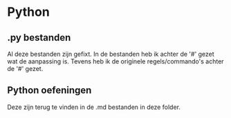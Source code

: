 # Python

## .py bestanden
Al deze bestanden zijn gefixt. In de bestanden heb ik achter de '#' gezet wat de aanpassing is. Tevens heb ik de originele regels/commando's achter de '#' gezet.

## Python oefeningen
Deze zijn terug te vinden in de .md bestanden in deze folder.